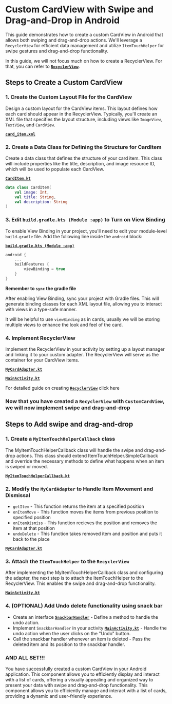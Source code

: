 
# Custom CardView with Swipe and Drag-and-Drop in Android

This guide demonstrates how to create a custom CardView in Android that allows both swiping and drag-and-drop actions. We'll leverage a `RecyclerView` for efficient data management and utilize `ItemTouchHelper` for swipe gestures and drag-and-drop functionality.

In this guide, we will not focus much on how to create a RecyclerView. For that, you can refer to [**`RecyclerView`**](../3.RecyclerViewPractice/RecyclerViewPractice.md).

## Steps to Create a Custom CardView

### 1. Create the Custom Layout File for the CardView

Design a custom layout for the CardView items. This layout defines how each card should appear in the RecyclerView. Typically, you'll create an XML file that specifies the layout structure, including views like `ImageView`, `TextView`, and `CardView`.

[**`card_item.xml`**](./app/src/main/res/layout/custom_card_view.xml)

### 2. Create a Data Class for Defining the Structure for CardItem

Create a data class that defines the structure of your card item. This class will include properties like the title, description, and image resource ID, which will be used to populate each CardView.

[**`CardItem.kt`**](./app/src/main/java/com/example/mycardview/MainActivity.kt)

```kotlin
data class CardItem(
    val image: Int,
    val title: String,
    val description: String
)
```

### 3. Edit `build.gradle.kts (Module :app)` to Turn on View Binding

To enable View Binding in your project, you'll need to edit your module-level `build.gradle` file. Add the following line inside the `android` block:

[**`build.gradle.kts (Module :app)`**](./app/build.gradle.kts)

```kotlin
android {
    ...
    buildFeatures {
        viewBinding = true
    }
}
```
**Remember to `sync` the gradle file** 

After enabling View Binding, sync your project with Gradle files. This will generate binding classes for each XML layout file, allowing you to interact with views in a type-safe manner.

It will be helpful to use `viewBinding` as in cards, usually we will be storing multiple views to enhance the look and feel of the card.

### 4. Implement RecyclerView

Implement the RecyclerView in your activity by setting up a layout manager and linking it to your custom adapter. The RecyclerView will serve as the container for your CardView items.

[**`MyCardAdapter.kt`**](./app/src/main/java/com/example/mycardview/RecyclerViewUtils.kt)

[**`MainActivity.kt`**](./app/src/main/java/com/example/mycardview/MainActivity.kt)

For detailed guide on creating [**`RecyclerView`**](../3.RecyclerViewPractice/RecyclerViewPractice.md) click here


### Now that you have created a `RecyclerView` with `CustomCardView`, we will now implement swipe and drag-and-drop

## Steps to Add swipe and drag-and-drop

### 1. Create a `MyItemTouchHelperCallback` class

The MyItemTouchHelperCallback class will handle the swipe and drag-and-drop actions. This class should extend ItemTouchHelper.SimpleCallback and override the necessary methods to define what happens when an item is swiped or moved.

[**`MyItemTouchHelperCallback.kt`**](./app/src/main/java/com/example/mycardview/MyItemTouchHelperCallback.kt)

### 2. Modify the `MyCardAdapter` to Handle Item Movement and Dismissal

- `getItem` - This function returns the item at a specified position
- `onItemMove` - This function moves the items from previous position to specified position
- `onItemDismiss` - This function recieves the position and removes the item at that position
- `undoDelete` - This function takes removed item and position and puts it back to the place

[**`MyCardAdapter.kt`**](./app/src/main/java/com/example/mycardview/RecyclerViewUtils.kt)

### 3. Attach the `ItemTouchHelper` to the `RecyclerView`

After implementing the MyItemTouchHelperCallback class and configuring the adapter, the next step is to attach the ItemTouchHelper to the RecyclerView. This enables the swipe and drag-and-drop functionality.

[**`MainActivity.kt`**](./app/src/main/java/com/example/mycardview/MainActivity.kt)

### 4. (OPTIONAL) Add Undo delete functionality using snack bar

- Create an interface [**`SnackbarHandler`**](./app/src/main/java/com/example/mycardview/MyItemTouchHelperCallback.kt) - Define a method to handle the undo action.
- Implement `SnackbarHandler` in your activity 
[**`MainActivity.kt`**](./app/src/main/java/com/example/mycardview/MainActivity.kt) - Handle the undo action when the user clicks on the "Undo" button.
- Call the snackbar handler whenever an item is deleted - Pass the deleted item and its position to the snackbar handler.

### AND ALL SET!!!

You have successfully created a custom CardView in your Android application. This component allows you to efficiently display and interact with a list of cards, offering a visually appealing and organized way to present your data with swipe and drag-and-drop functionality. This component allows you to efficiently manage and interact with a list of cards, providing a dynamic and user-friendly experience.